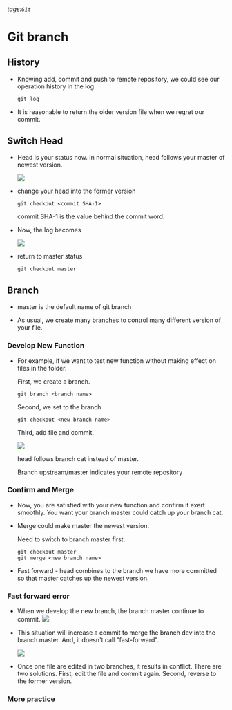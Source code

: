 ###### tags:`Git`

# Git branch

## History
- Knowing add, commit and push to remote repository, we could see our operation history in the log
  
  ```{git}
  git log
  ```
  
- It is reasonable to return the older version file when we regret our commit.

## Switch Head
- Head is your status now. In normal situation, head follows your master of newest version.
  
  ![](https://i.imgur.com/FWRTlqA.png)

- change your head into the former version

  ```{git}
  git checkout <commit SHA-1>
  ```
  
  commit SHA-1 is the value behind the commit word.
  
- Now, the log becomes

  ![](https://i.imgur.com/WKBdIB4.png)

- return to master status
  
  ```{git}
  git checkout master
  ```
## Branch  

- master is the default name of git branch

- As usual, we create many branches to control many different version of your file.

### Develop New Function
- For example, if we want to test new function without making effect on files in the folder.
  
  First, we create a branch.
  
  ```{git}
  git branch <branch name>
  ```
  
  Second, we set to the branch
  
  ```{git}
  git checkout <new branch name>
  ```
  
  Third, add file and commit.
  
  ![](https://i.imgur.com/4f76Kk5.png)
  
  head follows branch cat instead of master.
  
  Branch upstream/master indicates your remote repository

### Confirm and Merge

- Now, you are satisfied with your new function and confirm it exert smoothly. You want your branch master could catch up your branch cat.

- Merge could make master the newest version. 
  
  Need to switch to branch master first.
  
  ```{git}
  git checkout master
  git merge <new branch name>
  ```
  
- Fast forward - head combines to the branch we have more committed so that master catches up the newest version.

### Fast forward error

- When we develop the new branch, the branch master continue to commit.
  ![](https://i.imgur.com/BAfSGuQ.png)

- This situation will increase a commit to merge the branch dev into the branch master. And, it doesn't call "fast-forward".

  ![](https://i.imgur.com/3hTs6SU.png)
 
- Once one file are edited in two branches, it results in conflict. There are two solutions. First, edit the file and commit again. Second, reverse to the former version.

### More practice 